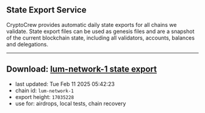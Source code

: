 ## State Export Service
CryptoCrew provides automatic daily state exports for all chains we validate. State export files can be used as genesis files and are a snapshot of the current blockchain state, including all validators, accounts, balances and delegations.

---
**Download: [lum-network-1 state export](https://dl-eu2.ccvalidators.com/SERVICE/lumnetwork/lum-network-1_export_17035228.json)**
---

- last updated: Tue Feb 11 2025 05:42:23
- chain id: `lum-network-1`
- export height: `17035228`
- use for: airdrops, local tests, chain recovery
